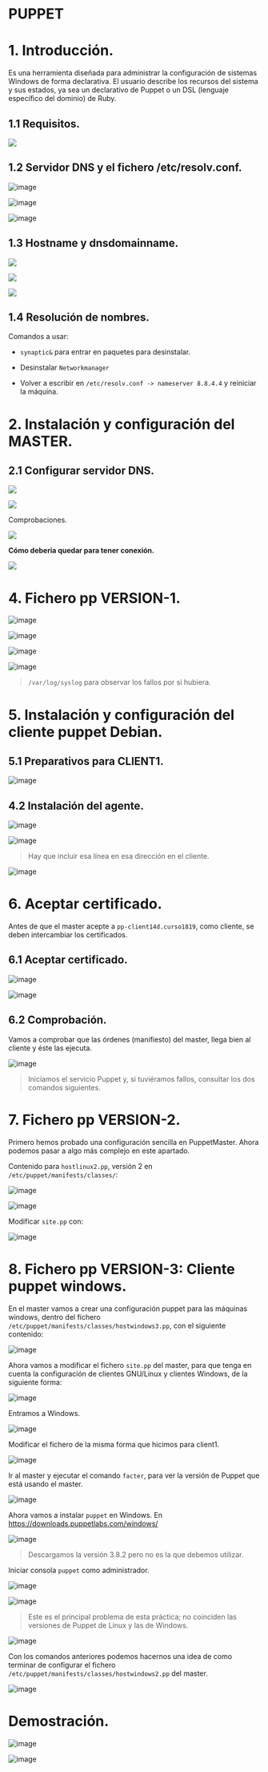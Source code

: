 # PUPPET

# 1. Introducción.

Es una herramienta diseñada para administrar la configuración de sistemas Windows de forma declarativa. El usuario describe los recursos del sistema y sus estados, ya sea un declarativo de Puppet o un DSL (lenguaje específico del dominio) de Ruby.

## 1.1 Requisitos.

![](./img/0.PNG)

## 1.2 Servidor DNS y el fichero /etc/resolv.conf.

![image](./img/1.PNG)

![image](./img/2.PNG)

![image](./img/aa.PNG)

## 1.3 Hostname y dnsdomainname.

![](./img/3.PNG)

![](./img/4.PNG)

![](./img/5.PNG)

## 1.4 Resolución de nombres.

Comandos a usar:

* `synaptic&` para entrar en paquetes para desinstalar.

* Desinstalar `Networkmanager`

* Volver a escribir en `/etc/resolv.conf -> nameserver 8.8.4.4` y reiniciar la máquina.

# 2. Instalación y configuración del MASTER.

## 2.1 Configurar servidor DNS.

![](./img/6.PNG)

![](./img/7.PNG)

Comprobaciones.

![](./img/8.PNG)

**Cómo deberia quedar para tener conexión.**

![](./img/9.PNG)

# 4. Fichero pp VERSION-1.

![image](./img/10.PNG)

![image](./img/11.PNG)

![image](./img/12.PNG)

![image](./img/13.PNG)

> `/var/log/syslog` para observar los fallos por si hubiera.

# 5. Instalación y configuración del cliente puppet Debian.

## 5.1 Preparativos para CLIENT1.

![image](./img/14.PNG)

## 4.2 Instalación del agente.

![image](./img/15.PNG)

![image](./img/16.PNG)

> Hay que incluir esa línea en esa dirección en el cliente.

![image](./img/17.PNG)

# 6. Aceptar certificado.

Antes de que el master acepte a `pp-client14d.curso1819`, como cliente, se deben intercambiar los certificados.

## 6.1 Aceptar certificado.

![image](./img/18.PNG)

![image](./img/19.PNG)

## 6.2 Comprobación.

Vamos a comprobar que las órdenes (manifiesto) del master, llega
bien al cliente y éste las ejecuta.

![image](./img/20.PNG)

> Iniciamos el servicio Puppet y, si tuviéramos fallos, consultar los dos comandos siguientes.

# 7. Fichero pp VERSION-2.

Primero hemos probado una configuración sencilla en PuppetMaster. Ahora podemos pasar a algo más complejo en este apartado.

Contenido para `hostlinux2.pp`, versión 2 en `/etc/puppet/manifests/classes/`:

![image](./img/21.PNG)

![image](./img/22.PNG)

Modificar `site.pp` con:

![image](./img/23.PNG)

# 8. Fichero pp VERSION-3: Cliente puppet windows.

En el master vamos a crear una configuración puppet para las máquinas windows, dentro del fichero `/etc/puppet/manifests/classes/hostwindows3.pp`, con el siguiente contenido:

![image](./img/24.PNG)

Ahora vamos a modificar el fichero `site.pp` del master, para que tenga en cuenta la configuración de clientes GNU/Linux y clientes Windows, de la siguiente forma:

![image](./img/25.PNG)

Entramos a Windows.

![image](./img/26.PNG)

Modificar el fichero de la misma forma que hicimos para client1.

![image](./img/27.PNG)

Ir al master y ejecutar el comando `facter`, para ver la versión de Puppet que está usando el master.

![image](./img/28.PNG)

Ahora vamos a instalar `puppet` en Windows. En https://downloads.puppetlabs.com/windows/

![image](./img/29.PNG)

> Descargamos la versión 3.8.2 pero no es la que debemos utilizar.

Iniciar consola `puppet` como administrador.

![image](./img/30.PNG)

![image](./img/31.PNG)

> Este es el principal problema de esta práctica; no coinciden las versiones de Puppet de Linux y las de Windows.

![image](./img/32.PNG)

Con los comandos anteriores podemos hacernos una idea de como terminar de configurar el fichero `/etc/puppet/manifests/classes/hostwindows2.pp` del master.

![image](./img/33.PNG)

# Demostración.

![image](./img/34.PNG)

![image](./img/35.PNG)
